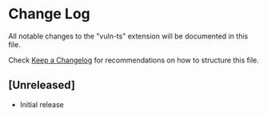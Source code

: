 # Change Log
All notable changes to the "vuln-ts" extension will be documented in this file.

Check [Keep a Changelog](http://keepachangelog.com/) for recommendations on how to structure this file.

## [Unreleased]
- Initial release